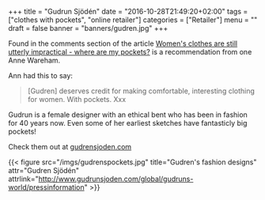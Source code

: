 +++
title = "Gudrun Sjödén"
date = "2016-10-28T21:49:20+02:00"
tags = ["clothes with pockets", "online retailer"]
categories = ["Retailer"]
menu = ""
draft = false
banner = "banners/gudren.jpg"
+++

Found in the comments section of the article [Women's clothes are still utterly impractical - where are my pockets?](http://www.prospectmagazine.co.uk/politics/womens-clothes-feminism-levis-pockets-gender-high-heels-pwc) is a recommendation from one Anne Wareham.

Ann had this to say:

>[Gudren] deserves credit for making comfortable, interesting clothing for women. With pockets. Xxx

Gudrun is a female designer with an ethical bent who has been in fashion for 40 years now. Even some of her earliest sketches have fantasticly big pockets!

Check them out at [gudrensjoden.com](http://www.gudrunsjoden.com/)

{{< figure src="/imgs/gudrenspockets.jpg" title="Gudren's fashion designs" attr="Gudren Sjödén" attrlink="http://www.gudrunsjoden.com/global/gudruns-world/pressinformation" >}}